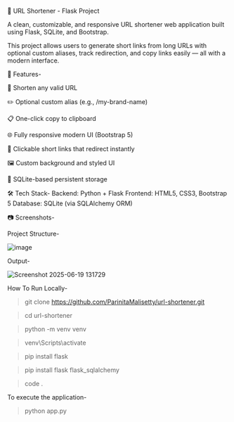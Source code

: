 🔗 URL Shortener - Flask Project

A clean, customizable, and responsive URL shortener web application built using Flask, SQLite, and Bootstrap.

This project allows users to generate short links from long URLs with optional custom aliases, track redirection, and copy links easily — all with a modern interface.

🚀 Features-

🔗 Shorten any valid URL

✏️ Optional custom alias (e.g., /my-brand-name)

📋 One-click copy to clipboard

🌐 Fully responsive modern UI (Bootstrap 5)

🔁 Clickable short links that redirect instantly

🖼️ Custom background and styled UI

💾 SQLite-based persistent storage

🛠️ Tech Stack-
Backend: Python + Flask
Frontend: HTML5, CSS3, Bootstrap 5
Database: SQLite (via SQLAlchemy ORM)

📷 Screenshots-

Project Structure-

![image](https://github.com/user-attachments/assets/6f969ae3-3fa2-4249-8fe2-e125f2218eca)

Output-

![Screenshot 2025-06-19 131729](https://github.com/user-attachments/assets/5b12c237-5cef-440d-9f89-20b3714960bf)

How To Run Locally-

>git clone https://github.com/ParinitaMalisetty/url-shortener.git

>cd url-shortener

>python -m venv venv

>venv\Scripts\activate

>pip install flask

>pip install flask flask_sqlalchemy

>code .

To execute the application-

>python app.py
